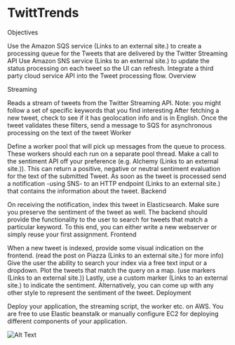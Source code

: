 # TwittTrends
Objectives

Use the Amazon SQS service (Links to an external site.) to create a processing queue for the Tweets that are delivered by the Twitter Streaming API
Use Amazon SNS service (Links to an external site.) to update the status processing on each tweet so the UI can refresh.
Integrate a third party cloud service API into the Tweet processing flow.
Overview

Streaming

Reads a stream of tweets from the Twitter Streaming API. Note: you might follow a set of specific keywords that you find interesting
After fetching a new tweet, check to see if it has geolocation info and is in English.
Once the tweet validates these filters, send a message to SQS for asynchronous processing on the text of the tweet
Worker

Define a worker pool that will pick up messages from the queue to process. These workers should each run on a separate pool thread.
Make a call to the sentiment API off your preference (e.g. Alchemy (Links to an external site.)). This can return a positive, negative or neutral sentiment evaluation for the text of the submitted Tweet.
As soon as the tweet is processed send a notification -using SNS- to an HTTP endpoint (Links to an external site.) that contains the information about the tweet.
Backend

On receiving the notification, index this tweet in Elasticsearch. Make sure you preserve the sentiment of the tweet as well.
The backend should provide the functionality to the user to search for tweets that match a particular keyword. To this end, you can either write a new webserver or simply reuse your first assignment.
Frontend

When a new tweet is indexed, provide some visual indication on the frontend. (read the post on Piazza (Links to an external site.) for more info)
Give the user the ability to search your index via a free text input or a dropdown.
Plot the tweets that match the query on a map. (use markers (Links to an external site.))
Lastly, use a custom marker (Links to an external site.) to indicate the sentiment. Alternatively, you can come up with any other style to represent the sentiment of the tweet. 
Deployment

Deploy your application, the streaming script, the worker etc. on AWS.
You are free to use Elastic beanstalk or manually configure EC2 for deploying different components of your application.

![Alt Text](https://github.com/onodizoli/BigDataProject/raw/master/TweetMap/figure.png)
